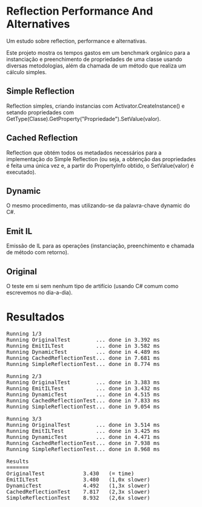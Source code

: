 # Reflection Performance And Alternatives
Um estudo sobre reflection, performance e alternativas.

Este projeto mostra os tempos gastos em um benchmark orgânico para a instanciação e preenchimento de propriedades de uma classe usando diversas metodologias, além da chamada de um método que realiza um cálculo simples.

## Simple Reflection

Reflection simples, criando instancias com Activator.CreateInstance() e setando propriedades com GetType(Classe).GetProperty("Propriedade").SetValue(valor).

## Cached Reflection

Reflection que obtém todos os metadados necessários para a implementação do Simple Reflection (ou seja, a obtenção das propriedades é feita uma única vez e, a partir do PropertyInfo obtido, o SetValue(valor) é executado).

## Dynamic

O mesmo procedimento, mas utilizando-se da palavra-chave dynamic do C#.

## Emit IL

Emissão de IL para as operações (instanciação, preenchimento e chamada de método com retorno).

## Original

O teste em si sem nenhum tipo de artifício (usando C# comum como escrevemos no dia-a-dia).

# Resultados
<pre>
Running 1/3
Running OriginalTest        ... done in 3.392 ms
Running EmitILTest          ... done in 3.582 ms
Running DynamicTest         ... done in 4.489 ms
Running CachedReflectionTest... done in 7.681 ms
Running SimpleReflectionTest... done in 8.774 ms

Running 2/3
Running OriginalTest        ... done in 3.383 ms
Running EmitILTest          ... done in 3.432 ms
Running DynamicTest         ... done in 4.515 ms
Running CachedReflectionTest... done in 7.833 ms
Running SimpleReflectionTest... done in 9.054 ms

Running 3/3
Running OriginalTest        ... done in 3.514 ms
Running EmitILTest          ... done in 3.425 ms
Running DynamicTest         ... done in 4.471 ms
Running CachedReflectionTest... done in 7.938 ms
Running SimpleReflectionTest... done in 8.968 ms

Results
=======
OriginalTest            3.430   (= time)
EmitILTest              3.480   (1,0x slower)
DynamicTest             4.492   (1,3x slower)
CachedReflectionTest    7.817   (2,3x slower)
SimpleReflectionTest    8.932   (2,6x slower)
</pre>

